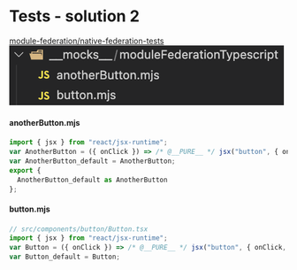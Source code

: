 # Tests - solution 2

<a href="https://github.com/module-federation/universe/tree/main/packages/native-federation-tests" target="_blank" alt="GitHub" class="flex justify-center items-center text-xl slidev-icon-btn opacity-100 !border-none !hover:text-white">
    <carbon-logo-github /> module-federation/native-federation-tests
</a>

<div class="flex justify-center items-center w-full">
<img class="pb-2" src="assets/tests-structure.png" />
</div>

#### anotherButton.mjs
```ts
import { jsx } from "react/jsx-runtime";
var AnotherButton = ({ onClick }) => /* @__PURE__ */ jsx("button", { onClick, children: "Another federated button" });
var AnotherButton_default = AnotherButton;
export {
  AnotherButton_default as AnotherButton
};
```

#### button.mjs
```ts
// src/components/button/Button.tsx
import { jsx } from "react/jsx-runtime";
var Button = ({ onClick }) => /* @__PURE__ */ jsx("button", { onClick, children: "Federated button" });
var Button_default = Button;
```

<style>
    .slidev-layout h1 {
        margin-bottom: 0.5rem !important;
    }
</style>